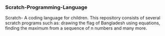 ### Scratch-Programming-Language
Scratch- A coding language for children. This repository consists of several scratch programs such as: drawing the flag of Bangladesh using equations, finding the maximum from a sequence of n numbers and many more.
